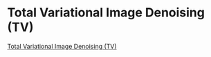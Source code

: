 # Total Variational Image Denoising (TV)
[Total Variational Image Denoising (TV)](https://aiwithcloud.com/2022/09/19/total_variational_image_denoising_tv/)